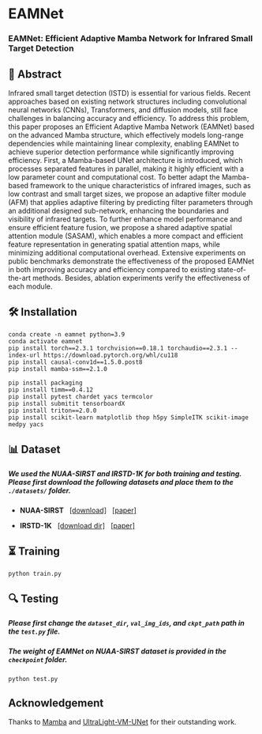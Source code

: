 <p align="center">
<h1>EAMNet</h1>
<h3>EAMNet: Efficient Adaptive Mamba Network for Infrared Small Target Detection</h3>

## 📑 Abstract
Infrared small target detection (ISTD) is essential for various fields. Recent approaches based on existing network structures including convolutional neural networks (CNNs), Transformers, and diffusion models, still face challenges in balancing accuracy and efficiency. To address this problem, this paper proposes an Efficient Adaptive Mamba Network (EAMNet) based on the advanced Mamba structure, which effectively models long-range dependencies while maintaining linear complexity, enabling EAMNet to achieve superior detection performance while significantly improving efficiency. First, a Mamba-based UNet architecture is introduced, which processes separated features in parallel, making it highly efficient with a low parameter count and computational cost. To better adapt the Mamba-based framework to the unique characteristics of infrared images, such as low contrast and small target sizes, we propose an adaptive filter module (AFM) that applies adaptive filtering by predicting filter parameters through an additional designed sub-network, enhancing the boundaries and visibility of infrared targets. To further enhance model performance and ensure efficient feature fusion, we propose a shared adaptive spatial attention module (SASAM), which enables a more compact and efficient feature representation in generating spatial attention maps, while minimizing additional computational overhead. Extensive experiments on public benchmarks demonstrate the effectiveness of the proposed EAMNet in both improving accuracy and efficiency compared to existing state-of-the-art methods. Besides, ablation experiments verify the effectiveness of each module.


## 🛠 Installation

```
conda create -n eamnet python=3.9
conda activate eamnet
pip install torch==2.3.1 torchvision==0.18.1 torchaudio==2.3.1 --index-url https://download.pytorch.org/whl/cu118
pip install causal-conv1d==1.5.0.post8
pip install mamba-ssm==2.1.0

pip install packaging
pip install timm==0.4.12
pip install pytest chardet yacs termcolor
pip install submitit tensorboardX
pip install triton==2.0.0
pip install scikit-learn matplotlib thop h5py SimpleITK scikit-image medpy yacs
```

## 📊 Dataset

##### We used the NUAA-SIRST and IRSTD-1K for both training and testing. Please first download the following datasets and place them to the `./datasets/` folder. 

* **NUAA-SIRST** &nbsp; [[download]](https://github.com/YimianDai/sirst) &nbsp; [[paper]](https://arxiv.org/pdf/2009.14530.pdf)

* **IRSTD-1K** &nbsp; [[download dir]](https://github.com/RuiZhang97/ISNet) &nbsp; [[paper]](https://ieeexplore.ieee.org/document/9880295)

## ⏳ Training

```
python train.py
```
## 🔍 Testing

##### Please first change the `dataset_dir`, `val_img_ids`, and `ckpt_path` path in the `test.py` file.

##### The weight of EAMNet on NUAA-SIRST dataset is provided in the `checkpoint` folder. 

```
python test.py
```
## Acknowledgement
Thanks to [Mamba](https://github.com/state-spaces/mamba) and [UltraLight-VM-UNet](https://github.com/wurenkai/UltraLight-VM-UNet) for their outstanding work.
